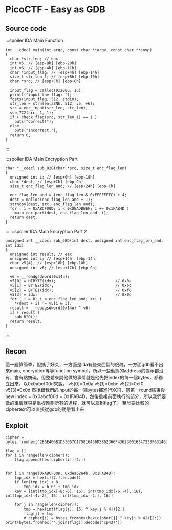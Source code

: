 # PicoCTF - Easy as GDB
## Source code
:::spoiler IDA Main Function
```cpp=
int __cdecl main(int argc, const char **argv, const char **envp)
{
  char *str_len; // eax
  int v5; // [esp-8h] [ebp-20h]
  int v6; // [esp-4h] [ebp-1Ch]
  char *input_flag; // [esp+4h] [ebp-14h]
  size_t str_len_1; // [esp+8h] [ebp-10h]
  char *src; // [esp+Ch] [ebp-Ch]

  input_flag = calloc(0x200u, 1u);
  printf("input the flag: ");
  fgets(input_flag, 512, stdin);
  str_len = strnlen(aZNh, 512, v5, v6);
  src = enc_input(str_len, str_len);
  sub_7C2(src, 1, 1);
  if ( check_flag(src, str_len_1) == 1 )
    puts("Correct!");
  else
    puts("Incorrect.");
  return 0;
}
```
:::

:::spoiler IDA Main Encryption Part
```cpp=
char *__cdecl sub_82B(char *src, size_t enc_flag_len)
{
  unsigned int i; // [esp+0h] [ebp-18h]
  char *dest; // [esp+Ch] [ebp-Ch]
  size_t enc_flag_len_and; // [esp+24h] [ebp+Ch]

  enc_flag_len_and = (enc_flag_len & 0xFFFFFFFC) + 4;
  dest = malloc(enc_flag_len_and + 1);
  strncpy(dest, src, enc_flag_len_and);
  for ( i = 0xABCF00D; i < 0xDEADBEEF; i += 0x1FAB4D )
    main_enc_part(dest, enc_flag_len_and, i);
  return dest;
}
```
:::
:::spoiler IDA Main Encryption Part 2
```cpp=
unsigned int __cdecl sub_6BD(int dest, unsigned int enc_flag_len_and, int idx)
{
  unsigned int result; // eax
  unsigned int i; // [esp+14h] [ebp-14h]
  char v5[4]; // [esp+18h] [ebp-10h]
  unsigned int v6; // [esp+1Ch] [ebp-Ch]

  v6 = __readgsdword(0x14u);
  v5[0] = HIBYTE(idx);                          // 0x0a
  v5[1] = BYTE2(idx);                           // 0xbc
  v5[2] = BYTE1(idx);                           // 0xf0
  v5[3] = idx;                                  // 0x0d
  for ( i = 0; i < enc_flag_len_and; ++i )
    *(dest + i) ^= v5[i & 3];
  result = __readgsdword(0x14u) ^ v6;
  if ( result )
    sub_B20();
  return result;
}
```
:::

## Recon
這一題算簡單，但搞了好久，一方面是ida有些東西翻的很醜，一方面gdb看不出來main, encryption等等function symbol，所以一些動態的address的提示都沒有，會有點妨礙，但整體來說他做的事情就是他先把index的每一個bytes，都獨立出來，以0x0abcf00d來說，
    v5[0]=0x0a
    v5[1]=0xbc
    v5[2]=0xf0
    v5[3]=0x0d
然後跟我們的input的每一個bytes都進行XOR，當第一round結束後new index = 0x0abcf00d + 0x1FAB4D，然後重複前面執行的部分，所以我們要做的事情就只是重複剛剛所有的過程，就可以拿到flag了。
至於要比較的ciphertext可以直接從gdb的動態看出來
## Exploit
```python=
cipher = bytes.fromhex("2E6E40681D53657C175816436D5862366F436230016347333F6314636d7a00")

flag = []
for i in range(len(cipher)):
    flag.append(hex(cipher[i])[2:])


for i in range(0xABCF00D, 0xdea62e4b, 0x1FAB4D):
    tmp_idx = hex(i)[2:].encode()
    if len(tmp_idx) < 8:
        tmp_idx = b'0' + tmp_idx
    key = [int(tmp_idx[-8:-6], 16), int(tmp_idx[-6:-4], 16), int(tmp_idx[-4:-2], 16), int(tmp_idx[-2:], 16)]

    for j in range(len(cipher)):
        tmp = hex(int(flag[j], 16) ^ key[j % 4])[2:]
        flag[j] = tmp
        # cipher[j] = bytes.fromhex(hex(cipher[j] ^ key[j % 4])[2:])
print(bytes.fromhex("".join(flag)).decode('cp437'))
```